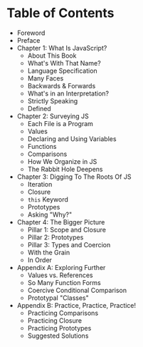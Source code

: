 
# Table of Contents



<ul>
<li>Foreword</li>
<li>Preface</li>
<li>Chapter 1: What Is JavaScript?
<ul>
<li>About This Book</li>
<li>What's With That Name?</li>
<li>Language Specification</li>
<li>Many Faces</li>
<li>Backwards &amp; Forwards</li>
<li>What's in an Interpretation?</li>
<li>Strictly Speaking</li>
<li>Defined</li>
</ul>
</li>
<li>Chapter 2: Surveying JS
<ul>
<li>Each File is a Program</li>
<li>Values</li>
<li>Declaring and Using Variables</li>
<li>Functions</li>
<li>Comparisons</li>
<li>How We Organize in JS</li>
<li>The Rabbit Hole Deepens</li>
</ul>
</li>
<li>Chapter 3: Digging To The Roots Of JS
<ul>
<li>Iteration</li>
<li>Closure</li>
<li><code>this</code> Keyword</li>
<li>Prototypes</li>
<li>Asking "Why?"</li>
</ul>
</li>
<li>Chapter 4: The Bigger Picture
<ul>
<li>Pillar 1: Scope and Closure</li>
<li>Pillar 2: Prototypes</li>
<li>Pillar 3: Types and Coercion</li>
<li>With the Grain</li>
<li>In Order</li>
</ul>
</li>
<li>Appendix A: Exploring Further
<ul>
<li>Values vs. References</li>
<li>So Many Function Forms</li>
<li>Coercive Conditional Comparison</li>
<li>Prototypal "Classes"</li>
</ul>
</li>
<li>Appendix B: Practice, Practice, Practice!
<ul>
<li>Practicing Comparisons</li>
<li>Practicing Closure</li>
<li>Practicing Prototypes</li>
<li>Suggested Solutions</li>
</ul>
</li>
</ul>
